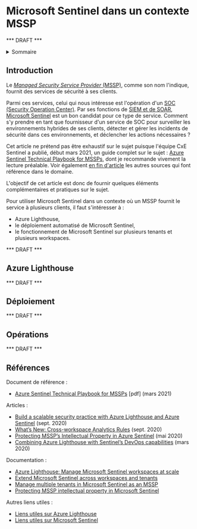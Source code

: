 # Microsoft Sentinel dans un contexte MSSP

*** DRAFT ***

<details><summary>Sommaire</summary>

* [Introduction](#intro)
* [Azure Lighthouse](#lighthouse)
* [Déploiement](#deployment)
* [Opérations](#operations)
* [Références](#references)

</details>

<a name="intro"></a>

## Introduction
Le [_Managed Security Service Provider_ (MSSP)](https://en.wikipedia.org/wiki/Managed_security_service), comme son nom l'indique, fournit des services de sécurité à ses clients.

Parmi ces services, celui qui nous intéresse est l'opération d'un [SOC (Security Operation Center)](https://en.wikipedia.org/wiki/Information_security_operations_center). Par ses fonctions de [SIEM et de SOAR](https://docs.microsoft.com/en-us/azure/sentinel/overview), [Microsoft Sentinel](https://azure.microsoft.com/services/azure-sentinel) est un bon candidat pour ce type de service. Comment s'y prendre en tant que fournisseur d'un service de SOC pour surveiller les environnements hybrides de ses clients, détecter et gérer les incidents de sécurité dans ces environnements, et déclencher les actions nécessaires ?

Cet article ne prétend pas être exhaustif sur le sujet puisque l'équipe CxE Sentinel a publié, début mars 2021, un guide complet sur le sujet : [Azure Sentinel Technical Playbook for MSSPs](https://aka.ms/azsentinelmssp), dont je recommande vivement la lecture préalable. Voir également [en fin d'article](#references) les autres sources qui font référence dans le domaine.

L'objectif de cet article est donc de fournir quelques éléments complémentaires et pratiques sur le sujet.

Pour utiliser Microsoft Sentinel dans un contexte où un MSSP fournit le service à plusieurs clients, il faut s'intéresser à :

 - Azure Lighthouse,
 - le déploiement automatisé de Microsoft Sentinel,
 - le fonctionnement de Microsoft Sentinel sur plusieurs tenants et plusieurs workspaces.

*** DRAFT ***

<a name="lighthouse"></a>

## Azure Lighthouse
*** DRAFT ***

<!--
Offres et délégations
Permissions nécessaires pour Sentinel
Exemple :
- Reader
- Microsoft Sentinel Contributor
- Log Analytics Reader

Cas particulier du CSP : comment donner au client des permissions pour qu'il puisse accéder aux données de Sentinel.
-->

<a name="deployment"></a>

## Déploiement
*** DRAFT ***

<!--
Automatisation du déploiement de Sentinel vers l'abonnement Azure du client
- Onboarding
- règles de détection
- requêtes de hunting
- playbooks
- workbooks
- connecteurs

PowerShell  
API  
ARM / Bicep

DevOps / CI/CD  
Azure DevOps / GitHub Actions

```kusto
// function: Contoso_CommonSecurityLog_parsed
// source: https://github.com/Azure/Azure-Sentinel/blob/master/Parsers/CommonSecurityLogs-AdditionalExtensionParser.txt
workspace("CyberSecSOC/soc/CyberSecuritySOC").CommonSecurityLog
| extend AdditionalExtensions = extract_all(@"(?P<key>\w+)=(?P<value>[a-zA-Z0-9-_:/@. ]+)", dynamic(["key","value"]), AdditionalExtensions)
| mv-apply AdditionalExtensions on (
    summarize AdditionalExtensionsParsed = make_bag(pack(tostring(AdditionalExtensions[0]), AdditionalExtensions[1]))
)
```
-->

<a name="operations"></a>

## Opérations
*** DRAFT ***

<!--
Ecrire des requêtes KQL multi-workspaces (à distance)  
Exemples CEF  
Utilisation de workspace()  
Utilisation de fonctions

Comment travailler depuis le workspace centralisé du MSSP  
Workbooks à distance  
Règles de détection à distance  
Règles avec requête planifiée

Autres règles  
Règles Fusion, Microsoft Security, ML Behavior Analytics  
La règle doit être dans le même workspace que les données  
Mais on peut attacher des actions (playbooks) dans un autre workspace (celui du MSSP)

=> Scripting de la mise en place des règles dans le workspace du client, avec Lighthouse.

-->

<a name="references"></a>

## Références

Document de référence :
- [Azure Sentinel Technical Playbook for MSSPs](https://aka.ms/azsentinelmssp) [pdf] (mars 2021)

Articles :
- [Build a scalable security practice with Azure Lighthouse and Azure Sentinel](https://azure.microsoft.com/en-us/blog/build-a-scalable-security-practice-with-azure-lighthouse-and-azure-sentinel/) (sept. 2020)
- [What’s New: Cross-workspace Analytics Rules](https://techcommunity.microsoft.com/t5/azure-sentinel/what-s-new-cross-workspace-analytics-rules/ba-p/1664211) (sept. 2020)
- [Protecting MSSP’s Intellectual Property in Azure Sentinel](https://techcommunity.microsoft.com/t5/azure-sentinel/protecting-mssp-s-intellectual-property-in-azure-sentinel/ba-p/1420941) (mai 2020)
- [Combining Azure Lighthouse with Sentinel’s DevOps capabilities](https://techcommunity.microsoft.com/t5/azure-sentinel/combining-azure-lighthouse-with-sentinel-s-devops-capabilities/ba-p/1210966) (mars 2020)

Documentation :
- [Azure Lighthouse: Manage Microsoft Sentinel workspaces at scale](https://docs.microsoft.com/en-us/azure/lighthouse/how-to/manage-sentinel-workspaces)
- [Extend Microsoft Sentinel across workspaces and tenants](https://docs.microsoft.com/en-us/azure/sentinel/extend-sentinel-across-workspaces-tenants)
- [Manage multiple tenants in Microsoft Sentinel as an MSSP](https://docs.microsoft.com/en-us/azure/sentinel/multiple-tenants-service-providers)
- [Protecting MSSP intellectual property in Microsoft Sentinel](https://docs.microsoft.com/en-us/azure/sentinel/mssp-protect-intellectual-property)

Autres liens utiles :
 - [Liens utiles sur Azure Lighthouse](https://aka.ms/lighthouse-links)
 - [Liens utiles sur Microsoft Sentinel](https://aka.ms/sentinel-links)

